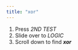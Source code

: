 ```yaml
---
title: "xor"
---
```


1. Press *2ND  TEST*
2. Slide over to *LOGIC*
3. Scroll down to find ***xor***
